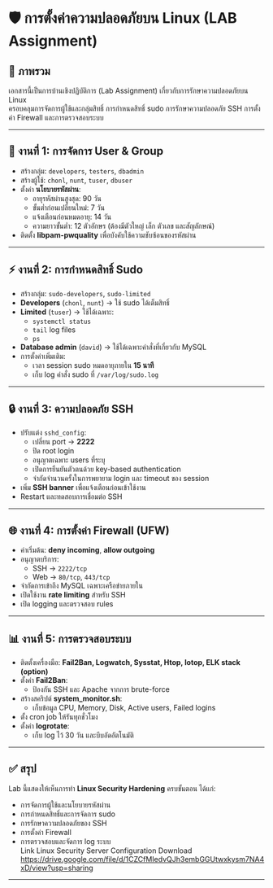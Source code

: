 # 🛡️ การตั้งค่าความปลอดภัยบน Linux (LAB Assignment)

## 📌 ภาพรวม
เอกสารนี้เป็นการบ้านเชิงปฏิบัติการ (Lab Assignment) เกี่ยวกับการรักษาความปลอดภัยบน Linux  
ครอบคลุมการจัดการผู้ใช้และกลุ่มสิทธิ์ การกำหนดสิทธิ์ sudo การรักษาความปลอดภัย SSH การตั้งค่า Firewall และการตรวจสอบระบบ

---

## 🔑 งานที่ 1: การจัดการ User & Group
- สร้างกลุ่ม: `developers`, `testers`, `dbadmin`  
- สร้างผู้ใช้: `chonl`, `nunt`, `tuser`, `dbuser`  
- ตั้งค่า **นโยบายรหัสผ่าน**:
  - อายุรหัสผ่านสูงสุด: 90 วัน  
  - ขั้นต่ำก่อนเปลี่ยนใหม่: 7 วัน  
  - แจ้งเตือนก่อนหมดอายุ: 14 วัน  
  - ความยาวขั้นต่ำ: 12 ตัวอักษร (ต้องมีตัวใหญ่ เล็ก ตัวเลข และสัญลักษณ์)  
- ติดตั้ง **libpam-pwquality** เพื่อบังคับใช้ความซับซ้อนของรหัสผ่าน  

---

## ⚡ งานที่ 2: การกำหนดสิทธิ์ Sudo
- สร้างกลุ่ม: `sudo-developers`, `sudo-limited`  
- **Developers** (`chonl`, `nunt`) → ใช้ sudo ได้เต็มสิทธิ์  
- **Limited** (`tuser`) → ใช้ได้เฉพาะ:
  - `systemctl status`  
  - `tail` log files  
  - `ps`  
- **Database admin** (`david`) → ใช้ได้เฉพาะคำสั่งที่เกี่ยวกับ MySQL  
- การตั้งค่าเพิ่มเติม:
  - เวลา session sudo หมดอายุภายใน **15 นาที**  
  - เก็บ log คำสั่ง sudo ที่ `/var/log/sudo.log`  

---

## 🔒 งานที่ 3: ความปลอดภัย SSH
- ปรับแต่ง `sshd_config`:
  - เปลี่ยน port → **2222**  
  - ปิด root login  
  - อนุญาตเฉพาะ users ที่ระบุ  
  - เปิดการยืนยันตัวตนด้วย key-based authentication  
  - จำกัดจำนวนครั้งในการพยายาม login และ timeout ของ session  
- เพิ่ม **SSH banner** เพื่อแจ้งเตือนก่อนเข้าใช้งาน  
- Restart และทดสอบการเชื่อมต่อ SSH  

---

## 🌐 งานที่ 4: การตั้งค่า Firewall (UFW)
- ค่าเริ่มต้น: **deny incoming**, **allow outgoing**  
- อนุญาตบริการ:
  - SSH → `2222/tcp`  
  - Web → `80/tcp`, `443/tcp`  
- จำกัดการเข้าถึง MySQL เฉพาะเครือข่ายภายใน  
- เปิดใช้งาน **rate limiting** สำหรับ SSH  
- เปิด logging และตรวจสอบ rules  

---

## 📊 งานที่ 5: การตรวจสอบระบบ
- ติดตั้งเครื่องมือ: **Fail2Ban, Logwatch, Sysstat, Htop, Iotop, ELK stack (option)**  
- ตั้งค่า **Fail2Ban**:
  - ป้องกัน SSH และ Apache จากการ brute-force  
- สร้างสคริปต์ **system_monitor.sh**:
  - เก็บข้อมูล CPU, Memory, Disk, Active users, Failed logins  
- ตั้ง cron job ให้รันทุกชั่วโมง  
- ตั้งค่า **logrotate**:
  - เก็บ log ไว้ 30 วัน และบีบอัดอัตโนมัติ  

---

## ✅ สรุป
Lab นี้แสดงให้เห็นการทำ **Linux Security Hardening** ครบขั้นตอน ได้แก่:  
- การจัดการผู้ใช้และนโยบายรหัสผ่าน  
- การกำหนดสิทธิ์และการจัดการ sudo  
- การรักษาความปลอดภัยของ SSH  
- การตั้งค่า Firewall  
- การตรวจสอบและจัดการ log ระบบ  
Link Linux Security Server Configuration Download
https://drive.google.com/file/d/1CZCfMIedvQJh3embGGUtwxkysm7NA4xD/view?usp=sharing
---
